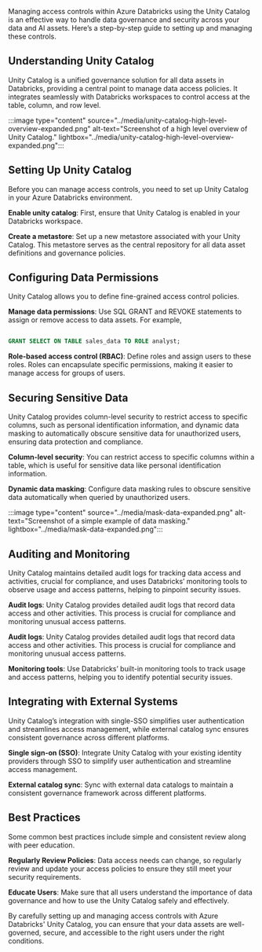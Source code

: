 Managing access controls within Azure Databricks using the Unity Catalog is an effective way to handle data governance and security across your data and AI assets. Here’s a step-by-step guide to setting up and managing these controls.

## Understanding Unity Catalog
Unity Catalog is a unified governance solution for all data assets in Databricks, providing a central point to manage data access policies. It integrates seamlessly with Databricks workspaces to control access at the table, column, and row level.

:::image type="content" source="../media/unity-catalog-high-level-overview-expanded.png" alt-text="Screenshot of a high level overview of Unity Catalog." lightbox="../media/unity-catalog-high-level-overview-expanded.png":::

## Setting Up Unity Catalog
Before you can manage access controls, you need to set up Unity Catalog in your Azure Databricks environment.

**Enable unity catalog**: First, ensure that Unity Catalog is enabled in your Databricks workspace.

**Create a metastore**: Set up a new metastore associated with your Unity Catalog. This metastore serves as the central repository for all data asset definitions and governance policies.

## Configuring Data Permissions
Unity Catalog allows you to define fine-grained access control policies.

**Manage data permissions**: Use SQL GRANT and REVOKE statements to assign or remove access to data assets. For example, 

```sql

GRANT SELECT ON TABLE sales_data TO ROLE analyst;

```
**Role-based access control (RBAC)**: Define roles and assign users to these roles. Roles can encapsulate specific permissions, making it easier to manage access for groups of users.

## Securing Sensitive Data
Unity Catalog provides column-level security to restrict access to specific columns, such as personal identification information, and dynamic data masking to automatically obscure sensitive data for unauthorized users, ensuring data protection and compliance.

**Column-level security**: You can restrict access to specific columns within a table, which is useful for sensitive data like personal identification information.

**Dynamic data masking**: Configure data masking rules to obscure sensitive data automatically when queried by unauthorized users.

:::image type="content" source="../media/mask-data-expanded.png" alt-text="Screenshot of a simple example of data masking." lightbox="../media/mask-data-expanded.png":::


## Auditing and Monitoring
Unity Catalog maintains detailed audit logs for tracking data access and activities, crucial for compliance, and uses Databricks’ monitoring tools to observe usage and access patterns, helping to pinpoint security issues.

**Audit logs**: Unity Catalog provides detailed audit logs that record data access and other activities. This process is crucial for compliance and monitoring unusual access patterns.

**Audit logs**: Unity Catalog provides detailed audit logs that record data access and other activities. This process is crucial for compliance and monitoring unusual access patterns.

**Monitoring tools**: Use Databricks’ built-in monitoring tools to track usage and access patterns, helping you to identify potential security issues.

## Integrating with External Systems
Unity Catalog’s integration with single-SSO simplifies user authentication and streamlines access management, while external catalog sync ensures consistent governance across different platforms.

**Single sign-on (SSO)**: Integrate Unity Catalog with your existing identity providers through SSO to simplify user authentication and streamline access management.

**External catalog sync**: Sync with external data catalogs to maintain a consistent governance framework across different platforms.

## Best Practices
Some common best practices include simple and consistent review along with peer education.

**Regularly Review Policies**: Data access needs can change, so regularly review and update your access policies to ensure they still meet your security requirements.

**Educate Users**: Make sure that all users understand the importance of data governance and how to use the Unity Catalog safely and effectively.

By carefully setting up and managing access controls with Azure Databricks' Unity Catalog, you can ensure that your data assets are well-governed, secure, and accessible to the right users under the right conditions.